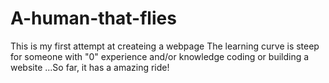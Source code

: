 # A-human-that-flies
This is my first attempt at createing a webpage
The learning curve is steep for someone with "0" experience and/or knowledge coding or building a website
...So far, it has a amazing ride!
